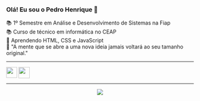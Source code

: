### Olá! Eu sou o Pedro Henrique 👋

📚 1º Semestre em Análise e Desenvolvimento de Sistemas na Fiap <br>
📚 Curso de técnico em informática no CEAP <br>
🚀 Aprendendo HTML, CSS e JavaScript <br>
💭 "A mente que se abre a uma nova ideia jamais voltará ao seu tamanho original." <br>

---

<div id="informações para contato" width="150px">
<a href="www.linkedin.com/in/pedro-henrique-939b08286"><img height="29" width="29" align="top" src="https://cdn-icons-png.flaticon.com/512/61/61109.png" target="_blank"></a> 
<a href="mailto:pedrolimaa354@gmail.com"><img height="30" width="30" align="top" src="https://cdn-icons-png.flaticon.com/512/561/561127.png" target="_blank"></a>
</div>

--- 
<div align="center">
  <img align="top" src="https://github-readme-stats.vercel.app/api/top-langs/?username=30lima&layout=compact&langs_count=7&theme=vision-friendly-dark"/>
</div>
